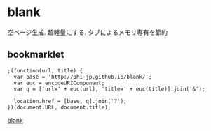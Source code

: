 # blank
空ページ生成. 超軽量にする. タブによるメモリ専有を節約


## bookmarklet

```
;(function(url, title) {
  var base = 'http://phi-jp.github.io/blank/';
  var euc = encodeURIComponent;
  var q = ['url=' + euc(url), 'title=' + euc(title)].join('&');

  location.href = [base, q].join('?');
})(document.URL, document.title);
```

<a href='javascript:(function()%7B%3B(function(url, title) %7Bvar base %3D %27http://phi-jp.github.io/blank/%27%3Bvar euc %3D encodeURIComponent%3Bvar q %3D %5B%27url%3D%27 %2B euc(url), %27title%3D%27 %2B euc(title)%5D.join(%27%26%27)%3Blocation.href %3D %5Bbase, q%5D.join(%27%3F%27)%3B%7D)(document.URL, document.title)%3B%7D)()%3B'>blank</a>
